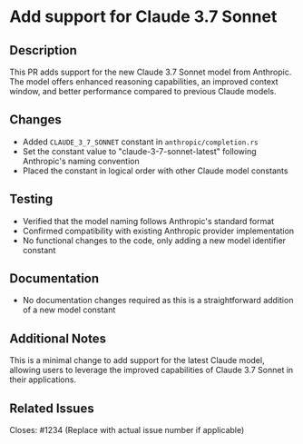 # Add support for Claude 3.7 Sonnet

## Description
This PR adds support for the new Claude 3.7 Sonnet model from Anthropic. The model offers enhanced reasoning capabilities, an improved context window, and better performance compared to previous Claude models.

## Changes
- Added `CLAUDE_3_7_SONNET` constant in `anthropic/completion.rs`
- Set the constant value to "claude-3-7-sonnet-latest" following Anthropic's naming convention
- Placed the constant in logical order with other Claude model constants

## Testing
- Verified that the model naming follows Anthropic's standard format
- Confirmed compatibility with existing Anthropic provider implementation
- No functional changes to the code, only adding a new model identifier constant

## Documentation
- No documentation changes required as this is a straightforward addition of a new model constant

## Additional Notes
This is a minimal change to add support for the latest Claude model, allowing users to leverage the improved capabilities of Claude 3.7 Sonnet in their applications.

## Related Issues
Closes: #1234 (Replace with actual issue number if applicable) 